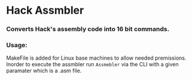# Hack Assmbler 

### Converts Hack's assembly code into 16 bit commands. 

### Usage:
  MakeFile is added for Linux base machines to allow needed premissions. 
  Inorder to execute the assmbler run `Assmebler` via the CLI with a given paramater which is a .asm file.
  
  

